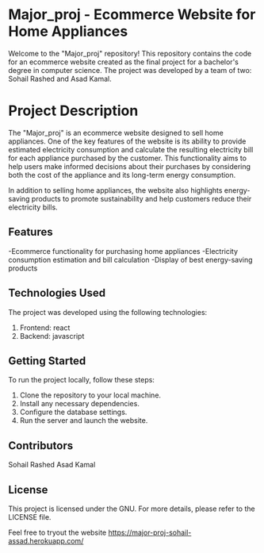 # Major_proj - Ecommerce Website for Home Appliances
Welcome to the "Major_proj" repository! This repository contains the code for an ecommerce website created as the final project for a bachelor's degree in computer science. The project was developed by a team of two: Sohail Rashed and Asad Kamal.

# Project Description
The "Major_proj" is an ecommerce website designed to sell home appliances. One of the key features of the website is its ability to provide estimated electricity consumption and calculate the resulting electricity bill for each appliance purchased by the customer. This functionality aims to help users make informed decisions about their purchases by considering both the cost of the appliance and its long-term energy consumption.

In addition to selling home appliances, the website also highlights energy-saving products to promote sustainability and help customers reduce their electricity bills.

## Features
-Ecommerce functionality for purchasing home appliances
-Electricity consumption estimation and bill calculation
-Display of best energy-saving products

## Technologies Used
The project was developed using the following technologies:

1. Frontend: react
2. Backend: javascript 


## Getting Started
To run the project locally, follow these steps:

1. Clone the repository to your local machine.
2. Install any necessary dependencies.
3. Configure the database settings.
4. Run the server and launch the website.

## Contributors
Sohail Rashed
Asad Kamal

## License
This project is licensed under the GNU. For more details, please refer to the LICENSE file.

Feel free to tryout the website
https://major-proj-sohail-assad.herokuapp.com/
